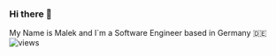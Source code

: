 ### Hi there 👋
My Name is Malek and I`m a Software Engineer based in Germany 🇩🇪
![views](https://komarev.com/ghpvc/?username=drmalek)

